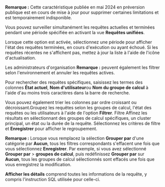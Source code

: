 **Remarque :** Cette caractéristique publiée en mai 2024 en préversion publique est en cours de mise à jour pour supprimer certaines limitations et est temporairement indisponible.

Vous pouvez surveiller simultanément les requêtes actuelles et terminées pendant une période spécifiée en activant la vue **Requêtes unifiées**.

Lorsque cette option est activée, sélectionnez une période pour afficher l'état des requêtes terminées, en cours d'exécution ou ayant échoué. Si les requêtes récentes ne s'affichent pas, mettez à jour la liste à l'aide de l'icône d'actualisation.

Les administrateurs d'organisation **Remarque :** peuvent également les filtrer selon l'environnement et annuler les requêtes actives.

Pour rechercher des requêtes spécifiques, saisissez les termes des colonnes **État actuel**, **Nom d'utilisateur**ou **Nom du groupe de calcul** à l'aide d'au moins trois caractères dans la barre de recherche.

Vous pouvez également trier les colonnes par ordre croissant ou décroissant.Groupez les requêtes selon les groupes de calcul, l'état des requêtes ou les utilisateurs à l'aide de l'option **Filtrer**. Filtre Affinez les résultats en sélectionnant des groupes de calcul spécifiques, un cluster principal, un état ou la durée de la requête. Sélectionnez les critères de filtre et **Enregistrer** pour afficher le regroupement.

**Remarque :** Lorsque vous remplacez la sélection **Grouper par** d'une catégorie par **Aucun**, tous les filtres correspondants s'effacent une fois que vous sélectionnez **Enregistrer**. Par exemple, si vous avez sélectionné **Grouper par** > **groupes de calcul**, puis redéfinissez **Grouper par** sur **Aucun**, tous les groupes de calcul sélectionnés sont effacés une fois que vous enregistrez la modification.

**Afficher les détails** comprend toutes les informations de la requête, y compris l'instruction SQL utilisée pour celle-ci.

